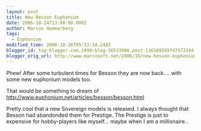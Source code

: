 ```yaml
---
layout: post
title: New Besson Euphonium
date: 2006-10-24T13:08:00.000Z
author: Marcus Hammarberg
tags:
  - Euphonium
modified_time: 2006-10-26T05:53:34.248Z
blogger_id: tag:blogger.com,1999:blog-36533086.post-116169569747573344
blogger_orig_url: http://www.marcusoft.net/2006/10/new-besson-euphonium.html
---
```



Phew!
After some turbulent times for Besson they are now back.... with some
new euphonium models too.

That would be something to dream of
<http://www.euphonium.net/articles/besson/besson.html>

Pretty cool that a new Sovereign models is released. I always thought
that Besson had abandonded them for Prestige. The Prestige is just to
expensive for hobby-players like myself... maybe when I am a
millionaire..

